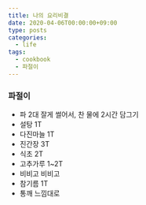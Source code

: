 ```yaml
---
title: 나의 요리비결
date: 2020-04-06T00:00:00+09:00
type: posts
categories:
  - life
tags:
  - cookbook
  - 파절이
---
```


### 파절이

- 파 2대 잘게 썰어서, 찬 물에 2시간 담그기
- 설탕 1T
- 다진마늘 1T
- 진간장 3T
- 식초 2T
- 고추가루 1~2T
- 비비고 비비고
- 참기름 1T
- 통깨 느낌대로
